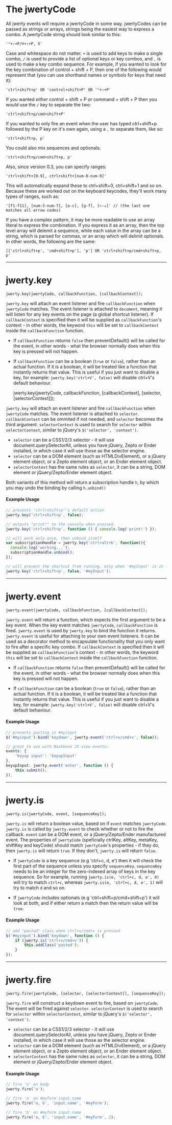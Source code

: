 The jwertyCode
==============

All jwerty events will require a jwertyCode in some way. jwertyCodes can be
passed as strings or arrays, strings being the easiest way to express a combo.
A jwertyCode string should look similar to this:

    '⌃+⇧+P/⌘+⇧+P, X'

Case and whitespace do not matter. `+` is used to add keys to make a single
combo, `/` is used to provide a list of optional keys or key combos, and `,` is
used to make a key combo sequence. For example, if you wanted to look for the
key combination of control + shift + P, then one of the following would
represent that (you can use shorthand names or symbols for keys that need it):

    'ctrl+shift+p' OR 'control+shift+P' OR '⌃+⇧+P'

If you wanted *either* control + shift + P *or* command + shift + P then you
would use the `/` key to separate the two:

    'ctrl+shift+p/cmd+shift+P'

If you wanted to only fire an event when the user has typed ctrl+shift+p
followed by the P key on it's own again, using a `,` to separate them, like
so:

    'ctrl+shift+p, p'

You could also mix sequences and optionals:

    'ctrl+shift+p/cmd+shift+p, p'

Also, since version 0.3, you can specify ranges:

    'ctrl+shift+[0-9], ctrl+shift+[num-0-num-9]'

This will automatically expand these to ctrl+shift+0, ctrl+shift+1 and so on.
Because these are worked out on the keyboard keycodes, they'll work many types
of ranges, such as:

    '[f1-f11], [num-3-num-7], [a-c], [g-f], [←-↓]' // (the last one matches all arrow codes)

If you have a complex pattern, it may be more readable to use an array literal
to express the combination. If you express it as an array, then the top level
array will delemit a sequence, while each value in the array can be a string,
which is parsed for commas, or an array which will delimit optionals.
In other words, the following are the same:

    [['ctrl+shift+p', 'cmd+shift+p'], 'p'] OR 'ctrl+shift+p/cmd+shift+p, p'

--------------------------------------------------------------------------------

jwerty.key
==========

    jwerty.key(jwertyCode, callbackFunction, [callbackContext]);

`jwerty.key` will attach an event listener and fire `callbackFunction` when
`jwertyCode` matches. The event listener is attached to `document`, meaning
it will listen for any key events on the page (a global shortcut listener). If
`callbackContext` is specified then it will be supplied as
`callbackFunction`'s context - in other words, the keyword `this` will be
set to `callbackContext` inside the `callbackFunction` function.

 - If `callbackFunction` returns `false` then preventDefault() will be
   called for the event, in other words - what the browser normally does when
   this key is pressed will not happen.

 - If `callbackFunction` can be a boolean (`true` or `false`), rather than an
   actual function. If it is a boolean, it will be treated like a function that
   instantly returns that value. This is useful if you just want to disable a
   key, for example: `jwerty.key('ctrl+V', false)` will disable ctrl+V's default
   behaviour.


    jwerty.key(jwertyCode, callbackFunction, [callbackContext], [selector, [selectorContext]]);

`jwerty.key` will attach an event listener and fire `callbackFunction` when
`jwertyCode` matches. The event listener is attached to `selector`.
`callbackContext` can be ommited if not needed, and `selector` becomes
the third argument. `selectorContext` is used to search for `selector`
within `selectorContext`, similar to jQuery's `$('selector', 'context')`.

 - `selector` can be a CSS1/2/3 selector - it will use
   document.querySelectorAll, unless you have jQuery, Zepto or Ender installed,
   in which case it will use those as the selector engine.
 - `selector` can be a DOM element (such as HTMLDivElement), or a jQuery
   element object, or a Zepto element object, or an Ender element object.
 - `selectorContext` has the same rules as `selector`, it can be a
   string, DOM element or jQuery/Zepto/Ender element object.



Both variants of this method will return a subscription handle `h`, by which you may undo the binding by calling `h.unbind()`


#### Example Usage
```javascript
// prevents 'ctrl+shift+p''s default action
jwerty.key('ctrl+shift+p', false);

// outputs "print!" to the console when pressed.
jwerty.key('ctrl+shift+p', function () { console.log('print!') });

// will work only once, then unbind itself
var subscriptionHandle = jwerty.key('ctrl+alt+k', function(){
  console.log('working...');
  subscriptionHandle.unbind();
});

// will prevent the shortcut from running, only when '#myInput' is in focus
jwerty.key('ctrl+shift+p', false, '#myInput');
```
--------------------------------------------------------------------------------

jwerty.event
==========

    jwerty.event(jwertyCode, callbackFunction, [callbackContext]);

`jwerty.event` will return a function, which expects the first argument to be a
key event. When the key event matches `jwertyCode`, `callbackFunction`
is fired. `jwerty.event` is used by `jwerty.key` to bind the function it returns.
`jwerty.event` is useful for attaching to your own event listeners. It can be
used as a decorator method to encapsulate functionality that you only want to
fire after a specific key combo. If `callbackContext` is specified then it
will be supplied as `callbackFunction`'s context - in other words, the
keyword `this` will be set to `callbackContext` inside the
`callbackFunction` function.

 - If `callbackFunction` returns `false` then preventDefault() will be
   called for the event, in other words - what the browser normally does when
   this key is pressed will not happen.

 - If `callbackFunction` can be a boolean (`true` or `false`), rather than an
   actual function. If it is a boolean, it will be treated like a function that
   instantly returns that value. This is useful if you just want to disable a
   key, for example: `jwerty.key('ctrl+V', false)` will disable ctrl+V's default
   behaviour.

#### Example Usage
```javascript
// prevents pasting in #myinput
$('#myinput').bind('keydown', jwerty.event('ctrl+v/cmd+v', false));

// great to use with Backbone JS view events:
events: {
    'keyup input': 'keyupInput'
},
keyupInput: jwerty.event('enter', function () {
    this.submit();
}),
```
--------------------------------------------------------------------------------

jwerty.is
==========

    jwerty.is(jwertyCode, event, [sequenceKey]);

`jwerty.is` will return a boolean value, based on if `event` matches
`jwertyCode`. `jwerty.is` is called by `jwerty.event` to check whether or
not to fire the callback. `event` can be a DOM event, or a
jQuery/Zepto/Ender manufactured event. The properties of `jwertyCode`
(speficially ctrlKey, altKey, metaKey, shiftKey and keyCode) should match
`jwertyCode`'s properties - if they do, then `jwerty.is` will return `true`.
If they don't, `jwerty.is` will return `false`.

 - If `jwertyCode` is a key sequence (e.g 'ctrl+c, d, e') then it will check
   the first part of the sequence unless you specify `sequenceKey`.
   `sequenceKey` needs to be an integer for the zero-indexed array of keys
   in the key sequence. So for example, running `jwerty.is(e, 'ctrl+c, d, e', 0)`
   will try to match `ctrl+c`, whereas `jwerty.is(e, 'ctrl+c, d, e', 1)` will
   try to match `d` and so on.

 - If `jwertyCode` includes optionals (e.g 'ctrl+shift+p/cmd+shift+p') it
   will look at both, and if either return a match then the return value will be
   `true`.

#### Example Usage
```javascript
// add "pasted" class when ctrl+v/cmd+v is pressed
$('#myinput').bind('keydown', function () {
    if (jwerty.is('ctrl+v/cmd+v')) {
        this.addClass('pasted');
    }
});
```
--------------------------------------------------------------------------------

jwerty.fire
==========

    jwerty.fire(jwertyCode, [selector, [selectorContext]], [sequenceKey]);

`jwerty.fire` will construct a keydown event to fire, based on `jwertyCode`.
The event will be fired against `selector`. `selectorContext` is used to
search for `selector` within `selectorContext`, similar to jQuery's
`$('selector', 'context')`.

 - `selector` can be a CSS1/2/3 selector - it will use
   document.querySelectorAll, unless you have jQuery, Zepto or Ender installed,
   in which case it will use those as the selector engine.
 - `selector` can be a DOM element (such as HTMLDivElement), or a jQuery
   element object, or a Zepto element object, or an Ender element object.
 - `selectorContext` has the same rules as `selector`, it can be a
   string, DOM element or jQuery/Zepto/Ender element object.

#### Example Usage
```javascript
// fire 'a' on body
jwerty.fire('a');

// fire 'a' on #myform input.name
jwerty.fire('a, b', 'input.name', '#myForm');

// fire 'b' on #myform input.name
jwerty.fire('a, b', 'input.name', '#myForm', 2);
```
